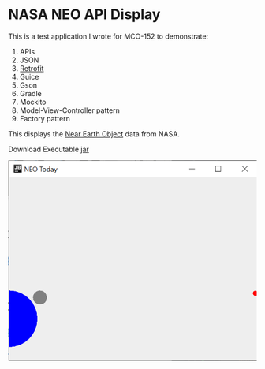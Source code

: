 # NASA NEO API Display
This is a test application I wrote for MCO-152 to demonstrate:

1. APIs
1. JSON
1. [Retrofit](https://square.github.io/retrofit/)
1. Guice
1. Gson
1. Gradle
1. Mockito
1. Model-View-Controller pattern
1. Factory pattern

This displays the [Near Earth Object](https://api.nasa.gov/) data from NASA.

Download Executable [jar](build/libs/nasaneo-1.0-SNAPSHOT.jar)

![Alt](screenshots/NeoFrame.png "Main Application Frame")

